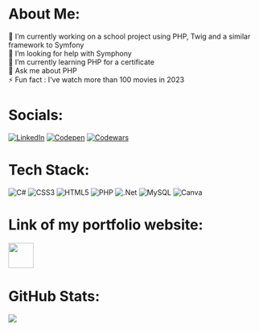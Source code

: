 #  About Me:
🔭 I’m currently working on a school project using PHP, Twig and a similar framework to Symfony<br>🤝 I’m looking for help with Symphony<br>🌱 I’m currently learning PHP for a certificate<br>💬 Ask me about PHP<br>⚡ Fun fact : I've watch more than 100 movies in 2023


#  Socials:
[![LinkedIn](https://img.shields.io/badge/LinkedIn-%230077B5.svg?logo=linkedin&logoColor=white)](https://linkedin.com/in/alekmikolajek) [![Codepen](https://img.shields.io/badge/Codepen-000000?style=for-the-badge&logo=codepen&logoColor=white)](https://codepen.io/alekmik) [![Codewars](https://www.codewars.com/users/alekmik/badges/micro)](https://www.codewars.com/users/alekmik)


#  Tech Stack:
![C#](https://img.shields.io/badge/c%23-%23239120.svg?style=for-the-badge&logo=c-sharp&logoColor=white) ![CSS3](https://img.shields.io/badge/css3-%231572B6.svg?style=for-the-badge&logo=css3&logoColor=white) ![HTML5](https://img.shields.io/badge/html5-%23E34F26.svg?style=for-the-badge&logo=html5&logoColor=white) ![PHP](https://img.shields.io/badge/php-%23777BB4.svg?style=for-the-badge&logo=php&logoColor=white) ![.Net](https://img.shields.io/badge/.NET-5C2D91?style=for-the-badge&logo=.net&logoColor=white) ![MySQL](https://img.shields.io/badge/mysql-%2300000f.svg?style=for-the-badge&logo=mysql&logoColor=white) ![Canva](https://img.shields.io/badge/Canva-%2300C4CC.svg?style=for-the-badge&logo=Canva&logoColor=white)


# Link of my portfolio website:
<a href="https://alek-mikolajek.netlify.app"><img src="https://github.com/alekmik/alekmik/assets/90455479/5cc65e9b-8c87-4cce-8156-22f464735964" width="50px"></a>
<!-- 🌐 https://alek-mikolajek.netlify.app -->



#  GitHub Stats:
![](https://github-readme-stats.vercel.app/api/top-langs/?username=alekmik&theme=dark&hide_border=false&include_all_commits=false&count_private=false&layout=compact)


<!-- Proudly created with GPRM ( https://gprm.itsvg.in ) -->

